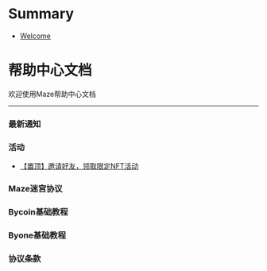 # Summary

* [Welcome](README.md)

# 帮助中心文档

欢迎使用Maze帮助中心文档

------

### 最新通知


### 活动

- [【置顶】邀请好友，领取限定NFT活动](/领取限定NFT活动.md)

### Maze迷宫协议


### Bycoin基础教程


### Byone基础教程


### 协议条款